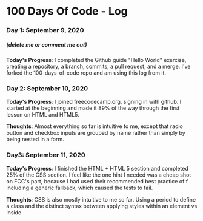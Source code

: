 # 100 Days Of Code - Log

### Day 1: September 9, 2020
##### (delete me or comment me out)

**Today's Progress**: I completed the Github guide "Hello World" exercise, creating a repository, a branch, commits, a pull request, and a merge. I've forked the 100-days-of-code repo and am using this log from it.

### Day 2: September 10, 2020

**Today's Progress**: I joined freecodecamp.org, signing in with github. I started at the beginning and made it 89% of the way through the first lesson on HTML and HTML5.

**Thoughts**: Almost everything so far is intuitive to me, except that radio button and checkbox inputs are grouped by name rather than simply by being nested in a form.

### Day3: September 11, 2020
**Today's Progress**: I finished the HTML + HTML 5 section and completed 25% of the CSS section. I feel like the one hint I needed was a cheap shot on FCC's part, because I had used their recommended best practice of f including a generic fallback, which caused the tests to fail.

**Thoughts**: CSS is also mostly intuitive to me so far. Using a period to define a class and the distinct syntax between applying styles within an element vs inside <style> tags will take some remembering.

**Link(s) to work**
1. [Here's where I left off](https://www.freecodecamp.org/learn/responsive-web-design/basic-css/make-circular-images-with-a-border-radius)

### Day 4: September 15, 2020
**Today's Progress**: I completed 89% of the Basic CSS section. I skipped yesterday to deal with the leaking washing machine.

**Thoughts** It was nice to have remembered most of what I had learned after three days off. I expect this to help me understand the CSS of SevenFifty pages well enough to solve Appcues problems.

**Link(s) to work**
1. [Here's where I left off](https://www.freecodecamp.org/learn/responsive-web-design/basic-css/attach-a-fallback-value-to-a-css-variable)

### Day 5: September 16, 2020
**Today's Progeress**: I completed the Basic CSS section and got through ~25% of the Applied Visual Design section. I just learned how to increase line height, which made me wonder whether I can now edit Hubspot email templates to be less ugly.

**Thoughts**: I think I'm getting a good practical understanding of how to use HTML and CSS, but some of the written descriptions are still a little confusing to me. I'm not completely certain, for instance, what a "selector" is. Another term popped up out of the blue that sounded important but that I didn't understand. On the other hand, while I had supposed that CSS "cascades" in the sense that on sheet cascades over the entire site, it sounds like it's the style that cascades from the top of the sheet down, such that the style applied closest to the bottom applies. I should check on that. I'm also excited to be learning (I think) markdown but updating this log!

**Link(s) to work**
1. [Here's where I left off](https://www.freecodecamp.org/learn/responsive-web-design/applied-visual-design/adjust-the-hover-state-of-an-anchor-tag)
***

### Day 6: September 17, 2020
**Today's Progress**: I made it through ~70% of the Applied Visual Design section. Today's exercises were mostly about color theory, which was very interesting. Some exercises were about position, which I can't say I'm completely clear about yet.

**Thoughts**: I was reminded about some things I had learned before, like the specifics of how color hexcodes work. But I also learned a lot about the relationship beteween RGB, CYM, and tertiary colors, about tint, tone, lightness, darkness, and saturation.

**Link(s) to work**
1. [Here's where I left off](https://www.freecodecamp.org/learn/responsive-web-design/applied-visual-design/use-the-css-transform-property-skewx-to-skew-an-element-along-the-x-axis)
***

***

### Day 9: September 23, 2020
**Today's Progress**: I made it over 50% through the Applied Accessibility section. 

**Thoughts**: I tried to work on the couch in the living room today, and it was too distracting.

**Link(s) to work**
1. [Here's where I left off](https://www.freecodecamp.org/learn/responsive-web-design/applied-accessibility/wrap-radio-buttons-in-a-fieldset-element-for-better-accessibility)

***

### Day 10: September 24, 2020
**Today's Progress**: I didn't make it much farther through the Applied Accessibility section today, but I'm back into CSS. I learned how to move elements off the visible page for screen readers to read.

**Thoughts**: I tried to work on the couch in the living room again today, and I was distracted by Simone coming into the kitchen. Finding the right time to do this is going to be tough.

**Link(s) to work**
1. [Here's where I left off](https://www.freecodecamp.org/learn/responsive-web-design/applied-accessibility/improve-readability-with-high-contrast-text)

***

### Day 11: September 25, 2020
**Today's Progress**: I completed the Applies Accessibility section. I learned about visual contrast, colorblindness, using keys to navigate and setting the tab index.

**Thoughts**: I was excited to see how easy it would be to set keyboard shortcuts for SevenFifty. I've already forgotten the function that does it -- I'm not sure "function" is even the right name for this part of HTML -- but I assume I'll recognize and remember it and all the other terms I've forgotten when I start to see and use it.

**Link(s) to work**
1. [Here's where I left off](https://www.freecodecamp.org/learn/responsive-web-design/responsive-web-design-principles)

***

### Day 12: October 5, 2020
**Today's Progress**: I completed the Responsive Web Design section and began the Felxbox section.

**Thoughts**: It was a little hard to come back to this after over a week, and I had to use a hint to remind me of basic CSS on the first challenge. The Responsive Web Design section made sense to me, but at this point I don't understand how "display: flex;" works. I think 30 minutes each day will be much easire to stick with than an hour each day and that it will be exactly half as good. I think it's likely that in the long run my frequency will double and that my volume will catch up soon and then overtake what I'd accomplish in an hour a day.

**Link(s) to work**
1. [Here's where I left off](https://www.freecodecamp.org/learn/responsive-web-design/css-flexbox/use-the-flex-direction-property-to-make-a-row)

***

### Day 13: October 6, 2020
**Today's Progress**: I made it 59% of the way through the Flexbox section of the Responsive Web Design course.

**Thoughts**: I'm developing a practical understanding of flexboxes, but I still don't have a solid theoretical understanding of them.

**Link(s) to work**
1. [Here's where I left off](https://www.freecodecamp.org/learn/responsive-web-design/css-flexbox/use-the-flex-wrap-property-to-wrap-a-row-or-column)

### Day 14: October 7, 2020
**Today's Progress**: I completed the Flexbox section of the Responsive Web Design course.

**Thoughts**: It's making a little more theoretical sense. And it's interesting, because it helps me understand how the SevenFifty pages respond.

**Link(s) to work**
1. [Here's where I left off](https://www.freecodecamp.org/learn/responsive-web-design/css-grid)

***

### Day 15: October 8, 2020
**Today's Progres**: I completed 50% of the CCS Grid section.

**Thoughts**: This is pretty clear to me. It's also fun because it's colorful.

**Link(s) to work**
1. [Here's where I left off](https://www.freecodecamp.org/learn/responsive-web-design/css-grid/align-an-item-vertically-using-align-self)

***

### Day 16: October 12, 2020
**Today's Progres**: I completed the CCS Grid section and thus the CSS courses!

**Thoughts**: I'm paying enough attention to the CSS in each exercise to solve the problem but not enough to understand how the whole page works. I'm hoping the upcoming Projects will force me to understand the enitre pages.

**Link(s) to work**
1. [Here's where I left off]https://www.freecodecamp.org/learn/responsive-web-design/responsive-web-design-projects)

***
